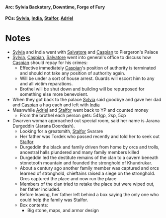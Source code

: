 #### Arc: Sylvia Backstory, Downtime, Forge of Fury
#### PCs: [Sylvia](PCs/Past/Sylvia.md), [India](PCs/Current/India.md), [Stalfor](PCs/Current/Stalfor.md), [Adriel](PCs/Current/Adriel.md)

# Notes
- [Sylvia](PCs/Past/Sylvia.md) and India went with [Salvatore](NPCs/Living/Salvatore.md) and [Caspian](NPCs/Living/Caspian.md) to Piergeron's Palace
- [Sylvia](PCs/Past/Sylvia.md), [Caspian](NPCs/Living/Caspian.md), [Salvatore](NPCs/Living/Salvatore.md) went into general's office to discuss how [Caspian](NPCs/Living/Caspian.md) should repay for his crimes:
	- Effective immediately [Caspian](NPCs/Living/Caspian.md)'s position of authority is terminated and should not take any position of authority again.
	- Will be under a sort of house arrest. Guards will escort him to any and all victim reparations.
	- Brothel will be shut down and building will be repurposed for something else more benevolent.
- When they got back to the palace [Sylvia](PCs/Past/Sylvia.md) said goodbye and gave her dad and [Caspian](NPCs/Living/Caspian.md) a hug each and left with [India](PCs/Current/India.md)
- Meanwhile [Adriel](PCs/Current/Adriel.md) and [Stalfor](PCs/Current/Stalfor.md) went back to YP and counted money
	- From the brothel each person gets: 541gp, 2sp, 5cp
- Dwarven woman approached out special room, said her name is Jarana Durgeddin (Jarana Doordash).
	- Looking for a greatsmith, [Stalfor](PCs/Current/Stalfor.md) Svarare
	- Her father was Tordek who passed recently and told her to seek out [Stalfor](PCs/Current/Stalfor.md)
	- Durgeddin the black and family driven from home by orcs and trolls, ancestral halls plundered and many family members killed
	- Durgeddin led the destitute remains of the clan to a cavern beneath stonetooth mountain and founded the stronghold of Khundrukar.
	- About a century ago another family member was captured and orcs learned of stronghold, chieftains raised a siege on the stronghold. Orcs captured the place and now run the place
	- Members of the clan tried to retake the place but were wiped out, her father included.
	- Before leaving, her father left behind a box saying the only one who could help the family was Stalfor.
	- Box contents:
		- Big stone, maps, and armor design